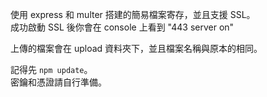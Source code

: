 使用 express 和 multer 搭建的簡易檔案寄存，並且支援 SSL。<br>
成功啟動 SSL 後你會在 console 上看到 "443 server on"

上傳的檔案會在 upload 資料夾下，並且檔案名稱與原本的相同。<br>

記得先 `npm update`。<br>
密鑰和憑證請自行準備。
